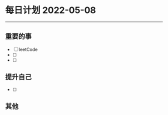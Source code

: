 #  每日计划 2022-05-08
---
## 重要的事
- [ ]  leetCode
- [ ]  
- [ ]  



## 提升自己
- [ ]  
  



## 其他








